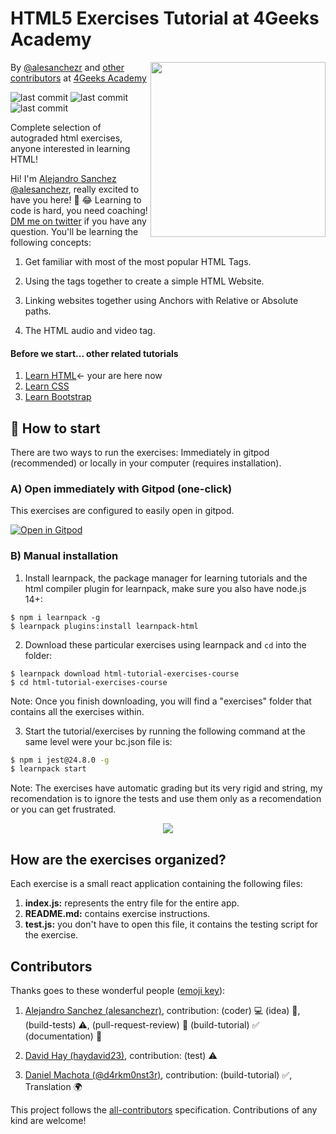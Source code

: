 # HTML5 Exercises Tutorial at 4Geeks Academy
<!-- hide -->
<a href="https://www.4geeksacademy.co"><img height="280" align="right" src="https://github.com/learnpack/html-tutorial-exercises-course/blob/master/HTML-badge.png"></a>

By [@alesanchezr](https://twitter.com/alesanchezr) and [other contributors](https://github.com/4GeeksAcademy/html-tutorial-exercises-course/graphs/contributors) at [4Geeks Academy](https://4geeksacademy.co/)

<p>
<img alt="last commit" src="https://img.shields.io/github/last-commit/4geeksacademy/javascript-arrays-exercises-tutorial" class="text-center" />
<img alt="last commit" src="https://img.shields.io/badge/build_by-Developers-blue" class="text-center" />
<img alt="last commit" src="https://img.shields.io/twitter/follow/4geeksacademy?style=social&logo=twitter" class="text-center" />
</p>

Complete selection of autograded html exercises, anyone interested in learning HTML!
      
Hi! I'm [Alejandro Sanchez @alesanchezr](https://github.com/alesanchezr), really excited to have you here! 🎉 😂 Learning to code is hard, you need coaching! [DM me on twitter](https://twitter.com/alesanchezr) if you have any question. You'll be learning the following concepts:

<!-- endhide -->

1. Get familiar with most of the most popular HTML Tags.

2. Using the tags together to create a simple HTML Website.

3. Linking websites together using Anchors with Relative or Absolute paths.

4. The HTML audio and video tag.

<!-- hide -->

#### Before we start... other related tutorials

<ol>
  <li><a href="https://github.com/4GeeksAcademy/html-tutorial-exercises-course">Learn HTML</a>← your are here now</li>
  <li><a href="https://github.com/4GeeksAcademy/css-tutorial-exercises-course">Learn CSS</a></li>
  <li><a href="https://github.com/4GeeksAcademy/bootstrap-exercises-tutorial">Learn Bootstrap</a></li>
</ol>
<!-- endhide -->

## 🌱 How to start

There are two ways to run the exercises: Immediately in gitpod (recommended) or locally in your computer (requires installation).

### A) Open immediately with Gitpod (one-click)

This exercises are configured to easily open in gitpod.

[![Open in Gitpod](https://gitpod.io/button/open-in-gitpod.svg)](https://gitpod.io#https://github.com/4GeeksAcademy/html-tutorial-exercises-course.git)

### B) Manual installation

1. Install learnpack, the package manager for learning tutorials and the html compiler plugin for learnpack, make sure you also have node.js 14+:

```
$ npm i learnpack -g
$ learnpack plugins:install learnpack-html
```

2. Download these particular exercises using learnpack and `cd` into the folder:

```
$ learnpack download html-tutorial-exercises-course
$ cd html-tutorial-exercises-course
```

Note: Once you finish downloading, you will find a "exercises" folder that contains all the exercises within.

3. Start the tutorial/exercises by running the following command at the same level were your bc.json file is:

```sh
$ npm i jest@24.8.0 -g
$ learnpack start
```

Note: The exercises have automatic grading but its very rigid and string, my recomendation is to ignore the tests and use them only as a recomendation or you can get frustrated.

<p align="center">
  <img src="https://raw.githubusercontent.com/4GeeksAcademy/react-exercises/master/preview.gif">
</p>

## How are the exercises organized?

Each exercise is a small react application containing the following files:

1. **index.js:** represents the entry file for the entire app.
2. **README.md:** contains exercise instructions.
3. **test.js:** you don't have to open this file, it contains the testing script for the exercise.

## Contributors
 
Thanks goes to these wonderful people ([emoji key](https://github.com/kentcdodds/all-contributors#emoji-key)):

1. [Alejandro Sanchez (alesanchezr)](https://github.com/alesanchezr), contribution: (coder) :computer: (idea) 🤔, (build-tests) :warning:, (pull-request-review) :eyes: (build-tutorial) ✅ (documentation) 📖

2. [David Hay (haydavid23)](https://github.com/haydavid23), contribution: (test) ⚠️

3. [Daniel Machota (@d4rkm0nst3r)](https://github.com/d4rkm0nst3r), contribution: (build-tutorial) ✅, Translation 🌍

This project follows the [all-contributors](https://github.com/kentcdodds/all-contributors) specification. Contributions of any kind are welcome!
